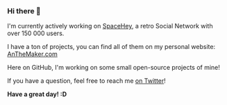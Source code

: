 ### Hi there 👋
I'm currently actively working on [SpaceHey](https://spacehey.com), a retro Social Network with over 150 000 users.

I have a ton of projects, you can find all of them on my personal website: [AnTheMaker.com](https://anthemaker.com)

Here on GitHub, I'm working on some small open-source projects of mine!

If you have a question, feel free to reach me [on Twitter](https://twitter.com/AnTheMaker)!

**Have a great day! :D**

<!--
**AnTheMaker/AnTheMaker** is a ✨ _special_ ✨ repository because its `README.md` (this file) appears on your GitHub profile.

Here are some ideas to get you started:

- 🔭 I’m currently working on ...
- 🌱 I’m currently learning ...
- 👯 I’m looking to collaborate on ...
- 🤔 I’m looking for help with ...
- 💬 Ask me about ...
- 📫 How to reach me: ...
- 😄 Pronouns: ...
- ⚡ Fun fact: ...
-->
